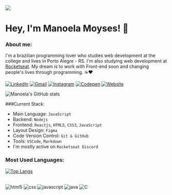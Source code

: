 <div>
  <img style="display=block; margin=auto" align="center" src="https://i.imgur.com/tDIDVME.png">
</div>

# Hey, I'm Manoela Moyses! 👋

### About me:
I'm a brazilian programming lover who studies web development at the college and lives in Porto Alegre - RS. I'm also studying web development at [Rocketseat](https://www.rocketseat.com.br/). 
My dream is to work with Front-end soon and changing people's lives through programming. ☕❤️

[![LinkedIn](https://img.shields.io/badge/LinkedIn-0077B5?style=for-the-badge&logo=linkedin&logoColor=white)](https://www.linkedin.com/in/manoelamoyses/)
[![Gmail](https://img.shields.io/badge/Gmail-D14836?style=for-the-badge&logo=gmail&logoColor=white)](mailto:manoela.moyses0205@gmail.com)
[![Instagram](https://img.shields.io/badge/Instagram-E4405F?style=for-the-badge&logo=instagram&logoColor=white)](https://www.instagram.com/manoela_moyses)
[![Codepen](https://img.shields.io/badge/Codepen-000000?style=for-the-badge&logo=codepen&logoColor=white)](https://codepen.io/manoela-moyses)
[![Website](https://img.shields.io/website?label=manoelamoyses.net&style=for-the-badge&url=https://manoelamoyses.net/)](https://manoelamoyses.net)

![Manoela's GitHub stats](https://github-readme-stats.vercel.app/api?username=manoela-moyses&show_icons=true&theme=cobalt)

###Current Stack:
- Main Language: `JavaScript`
- Backend: `Nodejs`
- Frontend: `Reactjs`, `HTML5`, `CSS3`, `JavaScript`
- Layout Design: `Figma`
- Code Version Control: `Git & GitHub`
- Tools: `VSCode`, `Markdown`
- I'm mostly active on `Rocketseat Discord`

### Most Used Languages:

[![Top Langs](https://github-readme-stats.vercel.app/api/top-langs/?username=manoela-moyses&layout=compact)](https://github.com/anuraghazra/github-readme-stats)

<div style="display: inline_block"><br>
  <img align="center" alt="html5" src="https://img.shields.io/badge/HTML5-E34F26?style=for-the-badge&logo=html5&logoColor=white">
  <img align="center" alt="css" src="https://img.shields.io/badge/CSS3-1572B6?style=for-the-badge&logo=css3&logoColor=white">
  <img align="center" alt="javascript" src="https://img.shields.io/badge/JavaScript-F7DF1E?style=for-the-badge&logo=javascript&logoColor=black">
  <img align="center" alt="java" src="https://img.shields.io/badge/Java-ED8B00?style=for-the-badge&logo=java&logoColor=white">
  <img align="center" alt="C" src="https://img.shields.io/badge/C-00599C?style=for-the-badge&logo=c&logoColor=white">
</div>
